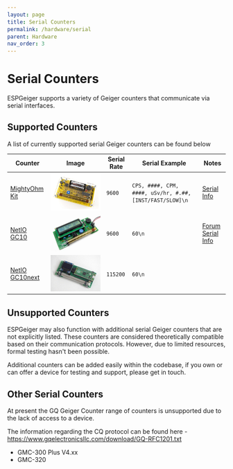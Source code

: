 ```yaml
---
layout: page
title: Serial Counters
permalink: /hardware/serial
parent: Hardware
nav_order: 3
---
```


# Serial Counters

ESPGeiger supports a variety of Geiger counters that communicate via serial interfaces.

## Supported Counters

A list of currently supported serial Geiger counters can be found below

| Counter | Image | Serial Rate | Serial Example | Notes |
|---|---|---|---|---|
[MightyOhm Kit](https://www.tindie.com/stores/mightyohm/) | ![MightyOhm](img/mightyohm.jpg#img-thumbnail) | `9600` | `CPS, ####, CPM, ####, uSv/hr, #.##, [INST/FAST/SLOW]\n` | [Serial Info](https://mightyohm.com/blog/products/geiger-counter/usage-instructions/)
[NetIO GC10](https://www.ebay.co.uk/usr/pelorymate) | ![NetIO GC10](img/gc10.jpg#img-thumbnail) | `9600` | `60\n` | [Forum](https://www.netiodev.com/GC10/jne.cgi?) [Serial Info](netiodev.com/GC10/GC10_UART_SPEC.pdf)
[NetIO GC10next](https://www.ebay.co.uk/usr/pelorymate) | ![NetIO GC10next](img/gc10next.jpg#img-thumbnail) | `115200` | `60\n` |

## Unsupported Counters

ESPGeiger may also function with additional serial Geiger counters that are not explicitly listed. These counters are considered theoretically compatible based on their communication protocols. However, due to limited resources, formal testing hasn't been possible.

Additional counters can be added easily within the codebase, if you own or can offer a device for testing and support, please get in touch.

## Other Serial Counters

At present the GQ Geiger Counter range of counters is unsupported due to the lack of access to a device. 

The information regarding the CQ protocol can be found here - https://www.gqelectronicsllc.com/download/GQ-RFC1201.txt

- GMC-300 Plus V4.xx
- GMC-320
